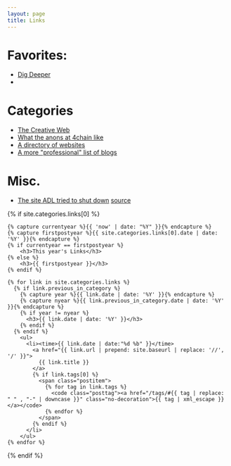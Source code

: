 ```yaml
---
layout: page
title: Links
---
```

# Favorites:
- [Dig Deeper](https://digdeeper.club)
-
# Categories
- [The Creative Web](https://deletethematrix.com/blog/2025/creative-web-revolution)
- [What the anons at 4chain like](https://based.coom.tech/)
- [A directory of websites](https://ooh.directory/)
- [A more "professional" list of blogs](https://www.ontoplist.com/)
# Misc.
- [The site ADL tried to shut down](https://mapliberation.org/) [source](https://web.archive.org/web/20250216151615/https://litigation.1984.hosting/)

<section>
  {% if site.categories.links[0] %}

    {% capture currentyear %}{{ 'now' | date: "%Y" }}{% endcapture %}
    {% capture firstpostyear %}{{ site.categories.links[0].date | date: '%Y' }}{% endcapture %}
    {% if currentyear == firstpostyear %}
        <h3>This year's Links</h3>
    {% else %}
        <h3>{{ firstpostyear }}</h3>
    {% endif %}

    {% for link in site.categories.links %}
      {% if link.previous_in_category %}
        {% capture year %}{{ link.date | date: '%Y' }}{% endcapture %}
        {% capture nyear %}{{ link.previous_in_category.date | date: '%Y' }}{% endcapture %}
        {% if year != nyear %}
          <h3>{{ link.date | date: '%Y' }}</h3>
        {% endif %}
      {% endif %}
        <ul>
          <li><time>{{ link.date | date:"%d %b" }}</time>
            <a href="{{ link.url | prepend: site.baseurl | replace: '//', '/' }}">
              {{ link.title }}
            </a>
            {% if link.tags[0] %}
              <span class="postitem">
                {% for tag in link.tags %}
                  <code class="posttag"><a href="/tags/#{{ tag | replace: " " , "-" | downcase }}" class="no-decoration">{{ tag | xml_escape }}</a></code>
                {% endfor %}
              </span>
            {% endif %}
          </li>
        </ul>
    {% endfor %}

  {% endif %}
</section>
